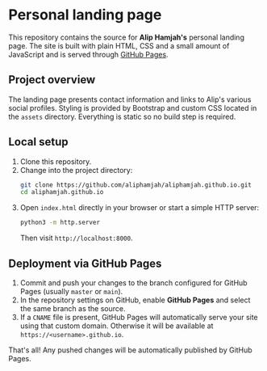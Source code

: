 # Personal landing page

This repository contains the source for **Alip Hamjah's** personal landing page. The site is built with plain HTML, CSS and a small amount of JavaScript and is served through [GitHub Pages](https://pages.github.com/).

## Project overview

The landing page presents contact information and links to Alip's various social profiles. Styling is provided by Bootstrap and custom CSS located in the `assets` directory. Everything is static so no build step is required.

## Local setup

1. Clone this repository.
2. Change into the project directory:
   ```bash
   git clone https://github.com/aliphamjah/aliphamjah.github.io.git
   cd aliphamjah.github.io
   ```
3. Open `index.html` directly in your browser or start a simple HTTP server:
   ```bash
   python3 -m http.server
   ```
   Then visit `http://localhost:8000`.

## Deployment via GitHub Pages

1. Commit and push your changes to the branch configured for GitHub Pages (usually `master` or `main`).
2. In the repository settings on GitHub, enable **GitHub Pages** and select the same branch as the source.
3. If a `CNAME` file is present, GitHub Pages will automatically serve your site using that custom domain. Otherwise it will be available at `https://<username>.github.io`.

That's all! Any pushed changes will be automatically published by GitHub Pages.

